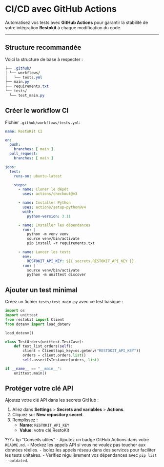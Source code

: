 # CI/CD avec GitHub Actions

Automatisez vos tests avec **GitHub Actions** pour garantir la stabilité de votre intégration **Restokit** à chaque modification du code.

---

## Structure recommandée

Voici la structure de base à respecter :

```css
├── .github/
│ └── workflows/
│   └── tests.yml
├── main.py
├── requirements.txt
└── tests/
  └── test_main.py
```

## Créer le workflow CI

Fichier `.github/workflows/tests.yml`:

```yaml
name: RestoKit CI

on:
  push:
    branches: [ main ]
  pull_request:
    branches: [ main ]

jobs:
  test:
    runs-on: ubuntu-latest

    steps:
      - name: Cloner le dépôt
        uses: actions/checkout@v3

      - name: Installer Python
        uses: actions/setup-python@v4
        with:
          python-version: 3.11

      - name: Installer les dépendances
        run: |
          python -m venv venv
          source venv/bin/activate
          pip install -r requirements.txt

      - name: Lancer les tests
        env:
          RESTOKIT_API_KEY: ${{ secrets.RESTOKIT_API_KEY }}
        run: |
          source venv/bin/activate
          python -m unittest discover
```

## Ajouter un test minimal

Créez un fichier `tests/test_main.py` avec ce test basique :

```python
import os
import unittest
from restokit import Client
from dotenv import load_dotenv

load_dotenv()

class TestOrders(unittest.TestCase):
    def test_list_orders(self):
        client = Client(api_key=os.getenv("RESTOKIT_API_KEY"))
        orders = client.orders.list()
        self.assertIsInstance(orders, list)

if __name__ == "__main__":
    unittest.main()
```

## Protéger votre clé API

Ajoutez votre clé API dans les secrets GitHub :

1. Allez dans **Settings** > **Secrets and variables** > **Actions**.
2. Cliquez sur **New repository secret**.
3. Remplissez :
    - **Name**: `RESTOKIT_API_KEY`
    - **Value**: votre clé RestoKit

???+ tip "Conseils utiles"
      - Ajoutez un badge GitHub Actions dans votre `README.md`.
      - Mockez les appels API si vous ne voulez pas toucher aux données réelles.
      - Isolez les appels réseau dans des services pour faciliter les tests unitaires.
      - Vérifiez régulièrement vos dépendances avec `pip list --outdated`.
